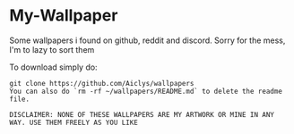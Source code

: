 # My-Wallpaper
Some wallpapers i found on github, reddit and discord.
Sorry for the mess, I'm to lazy to sort them

To download simply do:
```
git clone https://github.com/Aiclys/wallpapers
You can also do `rm -rf ~/wallpapers/README.md` to delete the readme file.

DISCLAIMER: NONE OF THESE WALLPAPERS ARE MY ARTWORK OR MINE IN ANY WAY. USE THEM FREELY AS YOU LIKE
